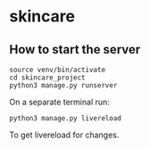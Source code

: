 # skincare


## How to start the server

```
source venv/bin/activate
cd skincare_project
python3 manage.py runserver
```

On a separate terminal run:
```
python3 manage.py livereload
```
To get livereload for changes.